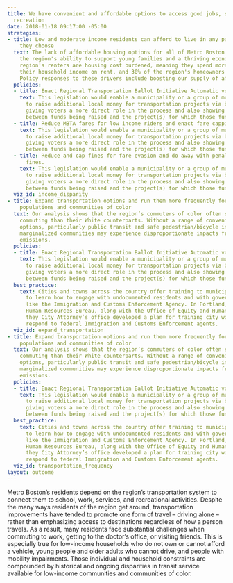 ```yaml
---
title: We have convenient and affordable options to access good jobs, schools and
  recreation
date: 2018-01-18 09:17:00 -05:00
strategies:
- title: Low and moderate income residents can afford to live in any part of the region
    they choose
  text: The lack of affordable housing options for all of Metro Boston residents impacts
    the region's ability to support young families and a thriving economy. Half the
    region's renters are housing cost burdened, meaning they spend more than 30% of
    their household income on rent, and 30% of the region's homeowners are cost burdened.
    Policy responses to these drivers include boosting our supply of affordable.
  policies:
  - title: Enact Regional Transportation Ballot Initiative Automatic voter registration
    text: This legislation would enable a municipality or a group of municipalities
      to raise additional local money for transportation projects via ballot initiatives,
      giving voters a more direct role in the process and also showing a clearer correlation
      between funds being raised and the project(s) for which those funds are used.
  - title: Reduce MBTA fares for low income riders and enact fare capping policies.
    text: This legislation would enable a municipality or a group of municipalities
      to raise additional local money for transportation projects via ballot initiatives,
      giving voters a more direct role in the process and also showing a clearer correlation
      between funds being raised and the project(s) for which those funds are used.
  - title: Reduce and cap fines for fare evasion and do away with penalties for unpaid
      fines.
    text: This legislation would enable a municipality or a group of municipalities
      to raise additional local money for transportation projects via ballot initiatives,
      giving voters a more direct role in the process and also showing a clearer correlation
      between funds being raised and the project(s) for which those funds are used.
  viz_id: income_disparity
- title: Expand transportation options and run them more frequently for underserved
    populations and communities of color
  text: Our analysis shows that the region’s commuters of color often spend longer
    commuting than their White counterparts. Without a range of convenient transportation
    options, particularly public transit and safe pedestrian/bicycle infrastructure,
    marginalized communities may experience disproportionate impacts from vehicular
    emissions.
  policies:
  - title: Enact Regional Transportation Ballot Initiative Automatic voter registration
    text: This legislation would enable a municipality or a group of municipalities
      to raise additional local money for transportation projects via ballot initiatives,
      giving voters a more direct role in the process and also showing a clearer correlation
      between funds being raised and the project(s) for which those funds are used.
  best_practice:
    text: Cities and towns across the country offer training to municipal employees
      to learn how to engage with undocumented residents and with government agencies
      like the Immigration and Customs Enforcement Agency. In Portland, Oregon the
      Human Resources Bureau, along with the Office of Equity and Human Rights and
      they City Attorney’s office developed a plan for training city workers how to
      respond to federal Immigration and Customs Enforcement agents.
  viz_id: expand_transportation
- title: Expand transportation options and run them more frequently for underserved
    populations and communities of color
  text: Our analysis shows that the region’s commuters of color often spend longer
    commuting than their White counterparts. Without a range of convenient transportation
    options, particularly public transit and safe pedestrian/bicycle infrastructure,
    marginalized communities may experience disproportionate impacts from vehicular
    emissions.
  policies:
  - title: Enact Regional Transportation Ballot Initiative Automatic voter registration
    text: This legislation would enable a municipality or a group of municipalities
      to raise additional local money for transportation projects via ballot initiatives,
      giving voters a more direct role in the process and also showing a clearer correlation
      between funds being raised and the project(s) for which those funds are used.
  best_practice:
    text: Cities and towns across the country offer training to municipal employees
      to learn how to engage with undocumented residents and with government agencies
      like the Immigration and Customs Enforcement Agency. In Portland, Oregon the
      Human Resources Bureau, along with the Office of Equity and Human Rights and
      they City Attorney’s office developed a plan for training city workers how to
      respond to federal Immigration and Customs Enforcement agents.
  viz_id: transportation_frequency
layout: outcome
---
```


Metro Boston’s residents depend on the region’s transportation system to connect them to school, work, services, and recreational activities. Despite the many ways residents of the region get around, transportation improvements have tended to promote one form of travel – driving alone – rather than emphasizing access to destinations regardless of how a person travels. As a result, many residents face substantial challenges when commuting to work, getting to the doctor’s office, or visiting friends. This is especially true for low-income households who do not own or cannot afford a vehicle, young people and older adults who cannot drive, and people with mobility impairments. Those individual and household constraints are compounded by historical and ongoing disparities in transit service available for low-income communities and communities of color.